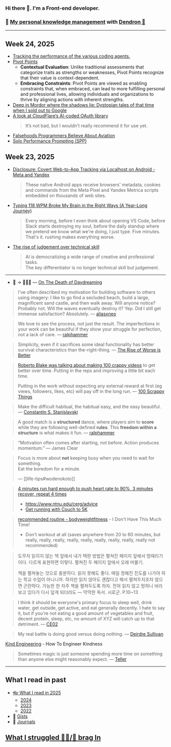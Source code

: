### Hi there 👋. I'm a Front-end developer.
### 🌱 [My personal knowledge management](https://luke-snaw.github.io/) with [Dendron 🌲](https://github.com/dendronhq/dendron)

---

## Week 24, 2025

- [Tracking the performance of the various coding agents.](https://aavetis.github.io/ai-pr-watcher/)
- [Pivot Points](https://longform.asmartbear.com/pivot-points/)
  - **Contextual Evaluation**: Unlike traditional assessments that categorize traits as strengths or weaknesses, Pivot Points recognize that their value is context-dependent.
  - **Embracing Constraints**: Pivot Points are viewed as enabling constraints that, when embraced, can lead to more fulfilling personal and professional lives, allowing individuals and organizations to thrive by aligning actions with inherent strengths.
- [Deep in Mordor where the shadows lie: Dystopian tales of that time when I sold out to Google](https://wordsmith.social/elilla/deep-in-mordor-where-the-shadows-lie-dystopian-stories-of-my-time-as-a-googler)
- [A look at CloudFlare’s AI-coded OAuth library](https://neilmadden.blog/2025/06/06/a-look-at-cloudflares-ai-coded-oauth-library/)
  > It’s not bad, but I wouldn’t really recommend it for use yet.
- [Falsehoods Programmers Believe About Aviation](https://flightaware.engineering/falsehoods-programmers-believe-about-aviation/)
- [Solo Performance Prompting (SPP)](https://www.lmtoolkit.com/prompt_dictionary/zero_shot/solo_performance_prompting/)

## Week 23, 2025

- [Disclosure: Covert Web-to-App Tracking via Localhost on Android - Meta and Yandex](https://localmess.github.io/)
  > These native Android apps receive browsers' metadata, cookies and commands from the Meta Pixel and Yandex Metrica scripts embedded on thousands of web sites.
- [Typing 118 WPM Broke My Brain in the Right Ways (A Year-Long Journey)](https://balaji-amg.surge.sh/blog/typing-118-wpm-brain-rewiring)
  > Every morning, before I even think about opening VS Code, before Slack starts destroying my soul, before the daily standup where we pretend we know what we're doing, I just type. Five minutes. That's it.
  > rushing makes everything worse.
- [The rise of judgement over technical skill](https://notsocommonthoughts.com/blog/ai-and-judgement/)
  > AI is democratizing a wide range of creative and professional tasks.  
  > The key differentiator is no longer technical skill but judgement.

---

- 🥱 -> 🤔💡🌱 — [On The Death of Daydreaming](https://www.afterbabel.com/p/on-the-death-of-daydreaming)

> I've often described my motivation for building software to others using imagery: I like to go find a secluded beach, build a large, magnificent sand castle, and then walk away. Will anyone notice? Probably not. Will the waves eventually destroy it? Yep. Did I still get immense satisfaction? Absolutely. — [aliasxneo](https://news.ycombinator.com/item?id=41497113)

> We love to see the process, not just the result. The imperfections in your work can be beautiful if they show your struggle for perfection, not a lack of care. — [ralphammer](https://ralphammer.com/is-perfection-boring/)

> Simplicity, even if it sacrifices some ideal functionality has better survival characteristics than the-right-thing. — [The Rise of Worse is Better](https://www.dreamsongs.com/RiseOfWorseIsBetter.html)

> [Roberto Blake was talking about making 100 crappy videos](https://www.youtube.com/watch?v=OnUBaQ1Sp_E) to get better over time. Putting in the reps and improving a little bit each time.
>
> Putting in the work without expecting any external reward at first (eg views, followers, likes, etc) will pay off in the long run. — [100 Scrappy Things](https://www.florin-pop.com/blog/100-scrappy-things/)

> Make the difficult habitual, the habitual easy, and the easy beautiful. — [Constantin S. Stanislavski](https://www.goodreads.com/quotes/7102271-make-the-difficult-habitual-the-habitual-easy-and-the-easy)

> A good match is a **structured** dance, where players aim to **score** while they are following well-defined **rules**. This **freedom within a structure** is what makes it fun. — [ralphammer](https://ralphammer.com/how-to-get-started/)

> “Motivation often comes after starting, not before. Action produces momentum.” — James Clear

> Focus is more about **not** keeping busy when you need to wait for something.  
> Eat the boredom for a minute.
>
> — [[life-tips#wodenokoto]]

> [4 minutes run hard enough to push heart rate to 90%, 3 minutes recover, repeat 4 times](https://news.ycombinator.com/item?id=34213181)
>
> - https://www.ntnu.edu/cerg/advice
> - [Get running with Couch to 5K](https://www.nhs.uk/live-well/exercise/running-and-aerobic-exercises/get-running-with-couch-to-5k/)

> [recommended routine - bodyweightfitness](https://www.reddit.com/r/bodyweightfitness/wiki/kb/recommended_routine/) - I Don't Have This Much Time!
>
> - Don't workout at all (saves anywhere from 20 to 60 minutes, but really, really, really, really, really, really, really, really, really not recommended)

> 도무지 읽히지 않는 책 앞에서 내가 택한 방법은 펼쳐진 페이지 앞에서 멍때리기이다. 다르게 표현하면 이렇다. 펼쳐진 두 페이지 앞에서 오래 머물기.
>
> 책을 펼쳐놓는 것으로 충분하다. 읽지 못해도 좋다. 매일 정해진 진도를 나가야 하는 학교 수업이 아니니까. 하지만 읽지 않아도 괜찮다고 해서 펼쳐두지조차 않으면 곤란하다. 가능한 한 자주 책을 펼쳐두도록 하자. 전혀 읽지 않고 멍하니 바라보고 있다가 다시 덮게 되더라도
> — 막막한 독서. 시로군. P.10~13

> I think it should be everyone's primary focus to sleep well, drink water, get outside, get active, and eat generally decently. I hate to say it, but if you're not eating a good amount of vegetables and fruit, decent protein, sleep, etc, no amount of XYZ will catch up to that detriment. — [CE02](https://news.ycombinator.com/item?id=35056071)

> My real battle is doing good versus doing nothing. — [Deirdre Sullivan](https://www.npr.org/2005/08/08/4785079/always-go-to-the-funeral)

[Kind Engineering](https://kind.engineering/) - How To Engineer Kindness

> Sometimes magic is just someone spending more time on something than anyone else might reasonably expect. — [Teller](https://www.goodreads.com/quotes/6641527-sometimes-magic-is-just-someone-spending-more-time-on-something)

---

## What I read in past

- [👓 What I read in 2025](https://luke-snaw.github.io/notes/3c3ubyy4jyo2x0qui65nwtu/)
  - [2024](https://luke-snaw.github.io/notes/t9eilmx27nd8ytoelbm5v10/)
  - [2023](https://luke-snaw.github.io/notes/d9io1hr2n9vdbvucvy3iquj/)
  - [2022](https://luke-snaw.github.io/notes/l4c5ilaotvka1yh10wv88cy/)
- 📝 [Gists](https://gist.github.com/Luke-SNAW)
- 📜 [Journals](https://luke-snaw.github.io/Luke-SNAW__netlify-CMS.github.io/)

## [What I struggled 🧗‍♂️/📣 brag In](https://luke-snaw.github.io/notes/6645fjtiqxtko03nuccgjj2/)
<!--
**Luke-SNAW/Luke-SNAW** is a ✨ _special_ ✨ repository because its `README.md` (this file) appears on your GitHub profile.

Here are some ideas to get you started:

- 🔭 I’m currently working on ...
- 🌱 I’m currently learning ...
- 👯 I’m looking to collaborate on ...
- 🤔 I’m looking for help with ...
- 💬 Ask me about ...
- 📫 How to reach me: ...
- 😄 Pronouns: ...
- ⚡ Fun fact: ...
-->
